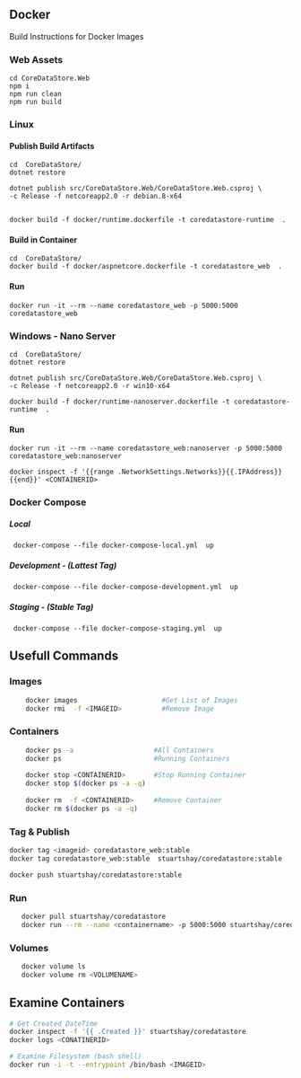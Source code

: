 ## Docker 

Build Instructions for Docker Images      

### Web Assets 

```
cd CoreDataStore.Web
npm i
npm run clean  
npm run build
```

### Linux

#### Publish Build Artifacts 

```
cd  CoreDataStore/
dotnet restore

dotnet publish src/CoreDataStore.Web/CoreDataStore.Web.csproj \
-c Release -f netcoreapp2.0 -r debian.8-x64


docker build -f docker/runtime.dockerfile -t coredatastore-runtime  .
```

#### Build in Container
```
cd  CoreDataStore/
docker build -f docker/aspnetcore.dockerfile -t coredatastore_web  .
```

#### Run
```
docker run -it --rm --name coredatastore_web -p 5000:5000 coredatastore_web
```


### Windows - Nano Server 

````
cd  CoreDataStore/
dotnet restore

dotnet publish src/CoreDataStore.Web/CoreDataStore.Web.csproj \
-c Release -f netcoreapp2.0 -r win10-x64

docker build -f docker/runtime-nanoserver.dockerfile -t coredatastore-runtime  .
````

#### Run
````
docker run -it --rm --name coredatastore_web:nanoserver -p 5000:5000 coredatastore_web:nanoserver

docker inspect -f '{{range .NetworkSettings.Networks}}{{.IPAddress}}{{end}}' <CONTAINERID> 
````

### Docker Compose

##### Local 

````
 docker-compose --file docker-compose-local.yml  up
````

##### Development - (Lattest Tag)
````
 docker-compose --file docker-compose-development.yml  up
````

##### Staging - (Stable Tag)
````
 docker-compose --file docker-compose-staging.yml  up
````

## Usefull Commands 

### Images 

```bash 
    docker images                     #Get List of Images
    docker rmi  -f <IMAGEID>          #Remove Image 
```

### Containers 

```bash 
    docker ps -a                    #All Containers
    docker ps                       #Running Containers 
   
    docker stop <CONTAINERID>       #Stop Running Container
    docker stop $(docker ps -a -q)
   
    docker rm  -f <CONTAINERID>     #Remove Container
    docker rm $(docker ps -a -q)
```

### Tag & Publish

```bash 
docker tag <imageid> coredatastore_web:stable
docker tag coredatastore_web:stable  stuartshay/coredatastore:stable

docker push stuartshay/coredatastore:stable
```

### Run 

```bash 
   docker pull stuartshay/coredatastore
   docker run --rm --name <containername> -p 5000:5000 stuartshay/coredatastore
```

### Volumes 

```bash 
   docker volume ls
   docker volume rm <VOLUMENAME>
```

## Examine Containers

```bash 
# Get Created DateTime  
docker inspect -f '{{ .Created }}' stuartshay/coredatastore
docker logs <CONATINERID>
```

```bash 
# Examine Filesystem (bash shell)
docker run -i -t --entrypoint /bin/bash <IMAGEID>  
```
